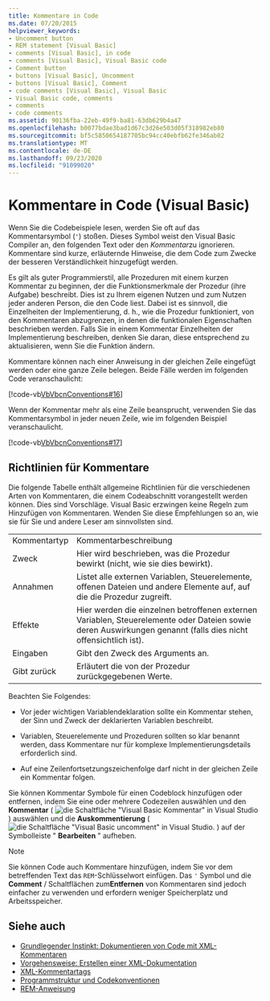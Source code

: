 ```yaml
---
title: Kommentare in Code
ms.date: 07/20/2015
helpviewer_keywords:
- Uncomment button
- REM statement [Visual Basic]
- comments [Visual Basic], in code
- comments [Visual Basic], Visual Basic code
- Comment button
- buttons [Visual Basic], Uncomment
- buttons [Visual Basic], Comment
- code comments [Visual Basic], Visual Basic
- Visual Basic code, comments
- comments
- code comments
ms.assetid: 90136fba-22eb-49f9-ba81-63db629b4a47
ms.openlocfilehash: b0077bdae3bad1d67c3d26e503d05f318982eb80
ms.sourcegitcommit: bf5c5850654187705bc94cc40ebfb62fe346ab02
ms.translationtype: MT
ms.contentlocale: de-DE
ms.lasthandoff: 09/23/2020
ms.locfileid: "91099020"
---
```

# <a name="comments-in-code-visual-basic"></a>Kommentare in Code (Visual Basic)

Wenn Sie die Codebeispiele lesen, werden Sie oft auf das Kommentarsymbol (`'`) stoßen. Dieses Symbol weist den Visual Basic Compiler an, den folgenden Text oder den *Kommentar*zu ignorieren. Kommentare sind kurze, erläuternde Hinweise, die dem Code zum Zwecke der besseren Verständlichkeit hinzugefügt werden.  
  
 Es gilt als guter Programmierstil, alle Prozeduren mit einem kurzen Kommentar zu beginnen, der die Funktionsmerkmale der Prozedur (ihre Aufgabe) beschreibt. Dies ist zu Ihrem eigenen Nutzen und zum Nutzen jeder anderen Person, die den Code liest. Dabei ist es sinnvoll, die Einzelheiten der Implementierung, d. h., wie die Prozedur funktioniert, von den Kommentaren abzugrenzen, in denen die funktionalen Eigenschaften beschrieben werden. Falls Sie in einem Kommentar Einzelheiten der Implementierung beschreiben, denken Sie daran, diese entsprechend zu aktualisieren, wenn Sie die Funktion ändern.  
  
 Kommentare können nach einer Anweisung in der gleichen Zeile eingefügt werden oder eine ganze Zeile belegen. Beide Fälle werden im folgenden Code veranschaulicht:  
  
 [!code-vb[VbVbcnConventions#16](~/samples/snippets/visualbasic/VS_Snippets_VBCSharp/VbVbcnConventions/VB/Class1.vb#16)]  
  
 Wenn der Kommentar mehr als eine Zeile beansprucht, verwenden Sie das Kommentarsymbol in jeder neuen Zeile, wie im folgenden Beispiel veranschaulicht.  
  
 [!code-vb[VbVbcnConventions#17](~/samples/snippets/visualbasic/VS_Snippets_VBCSharp/VbVbcnConventions/VB/Class1.vb#17)]  
  
## <a name="commenting-guidelines"></a>Richtlinien für Kommentare  

 Die folgende Tabelle enthält allgemeine Richtlinien für die verschiedenen Arten von Kommentaren, die einem Codeabschnitt vorangestellt werden können. Dies sind Vorschläge. Visual Basic erzwingen keine Regeln zum Hinzufügen von Kommentaren. Wenden Sie diese Empfehlungen so an, wie sie für Sie und andere Leser am sinnvollsten sind.  
  
|||  
|---|---|  
|Kommentartyp|Kommentarbeschreibung|  
|Zweck|Hier wird beschrieben, was die Prozedur bewirkt (nicht, wie sie dies bewirkt).|  
|Annahmen|Listet alle externen Variablen, Steuerelemente, offenen Dateien und andere Elemente auf, auf die die Prozedur zugreift.|  
|Effekte|Hier werden die einzelnen betroffenen externen Variablen, Steuerelemente oder Dateien sowie deren Auswirkungen genannt (falls dies nicht offensichtlich ist).|  
|Eingaben|Gibt den Zweck des Arguments an.|  
|Gibt zurück|Erläutert die von der Prozedur zurückgegebenen Werte.|  
  
 Beachten Sie Folgendes:  
  
- Vor jeder wichtigen Variablendeklaration sollte ein Kommentar stehen, der Sinn und Zweck der deklarierten Variablen beschreibt.  
  
- Variablen, Steuerelemente und Prozeduren sollten so klar benannt werden, dass Kommentare nur für komplexe Implementierungsdetails erforderlich sind.  
  
- Auf eine Zeilenfortsetzungszeichenfolge darf nicht in der gleichen Zeile ein Kommentar folgen.  
  
 Sie können Kommentar Symbole für einen Codeblock hinzufügen oder entfernen, indem Sie eine oder mehrere Codezeilen auswählen und den **Kommentar** ( ![ die Schaltfläche "Visual Basic Kommentar" in Visual Studio ](./media/comments-in-code/visual-basic-comment-button.gif) ) auswählen und die **Auskommentierung** ( ![ die Schaltfläche "Visual Basic uncomment" in Visual Studio. ](./media/comments-in-code/visual-basic-uncomment-button.gif) ) auf der Symbolleiste " **Bearbeiten** " aufheben.  
  
> [!NOTE]
> Sie können Code auch Kommentare hinzufügen, indem Sie vor dem betreffenden Text das `REM`-Schlüsselwort einfügen. Das `'` Symbol und die **Comment** / Schaltflächen zum**Entfernen** von Kommentaren sind jedoch einfacher zu verwenden und erfordern weniger Speicherplatz und Arbeitsspeicher.  
  
## <a name="see-also"></a>Siehe auch

- [Grundlegender Instinkt: Dokumentieren von Code mit XML-Kommentaren](/archive/msdn-magazine/2009/may/documenting-your-code-with-xml-comments)
- [Vorgehensweise: Erstellen einer XML-Dokumentation](how-to-create-xml-documentation.md)
- [XML-Kommentartags](../../language-reference/xmldoc/index.md)
- [Programmstruktur und Codekonventionen](program-structure-and-code-conventions.md)
- [REM-Anweisung](../../language-reference/statements/rem-statement.md)
